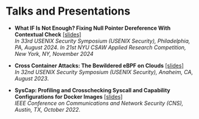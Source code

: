 # Talks and Presentations
- **What IF Is Not Enough? Fixing Null Pointer Dereference With Contextual Check** [\[slides\]](https://www.usenix.org/conference/usenixsecurity24/presentation/xing-yunlong)<br>
*In 33rd USENIX Security Symposium (USENIX Security), Philadelphia, PA, August 2024*.<be>
*In 21st NYU CSAW Applied Research Competition, New York, NY, November 2024*

- **Cross Container Attacks: The Bewildered eBPF on Clouds** [\[slides\]](https://www.usenix.org/system/files/sec23_slides_he.pdf)<br>
*In 32nd USENIX Security Symposium (USENIX Security), Anaheim, CA, August 2023*.

- **SysCap: Profiling and Crosschecking Syscall and Capability Configurations for Docker Images** [\[slides\]](/publications/cns22_SysCap_slides.pdf)<br>
*IEEE Conference on Communications and Network Security (CNS), Austin, TX, October 2022*.
